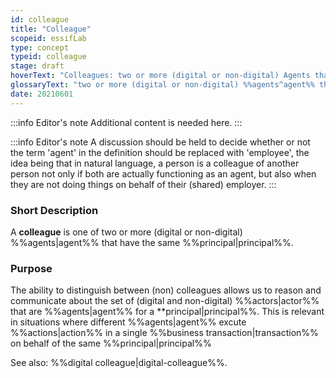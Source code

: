 ```yaml
---
id: colleague
title: "Colleague"
scopeid: essifLab
type: concept
typeid: colleague
stage: draft
hoverText: "Colleagues: two or more (digital or non-digital) Agents that have the same Principal (i.e. Party on whose behalf they exeucte Actions)."
glossaryText: "two or more (digital or non-digital) %%agents^agent%% that have the same %%principal^principal%% (i.e. %%party^party%% on whose behalf they exeucte %%actions^action%%)."
date: 20210601
---
```


:::info Editor's note
Additional content is needed here.
:::

:::info Editor's note
A discussion should be held to decide whether or not the term 'agent' in the definition should be replaced with 'employee', the idea being that in natural language, a person is a colleague of another person not only if both are actually functioning as an agent, but also when they are not doing things on behalf of their (shared) employer.
:::

### Short Description
A **colleague** is one of two or more (digital or non-digital) %%agents|agent%% that have the same %%principal|principal%%.
### Purpose
The ability to distinguish between (non) colleagues allows us to reason and communicate about the set of (digital and non-digital) %%actors|actor%% that are %%agents|agent%% for a **principal|principal%%. This is relevant in situations where different %%agents|agent%% excute %%actions|action%% in a single %%business transaction|transaction%% on behalf of the same %%principal|principal%%

See also: %%digital colleague|digital-colleague%%.
